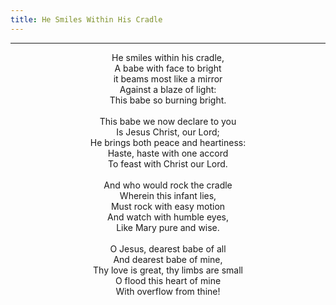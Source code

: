 ```yaml
---
title: He Smiles Within His Cradle
---
```


---
<center>
He smiles within his cradle,<br/>
A babe with face to bright<br/>
it beams most like a mirror<br/>
Against a blaze of light:<br/>
This babe so burning bright.<br/>
<br/>
This babe we now declare to you<br/>
Is Jesus Christ, our Lord;<br/>
He brings both peace and heartiness:<br/>
Haste, haste with one accord<br/>
To feast with Christ our Lord.<br/>
<br/>
And who would rock the cradle<br/>
Wherein this infant lies,<br/>
Must rock with easy motion<br/>
And watch with humble eyes,<br/>
Like Mary pure and wise.<br/>
<br/>
O Jesus, dearest babe of all<br/>
And dearest babe of mine,<br/>
Thy love is great, thy limbs are small<br/>
O flood this heart of mine<br/>
With overflow from thine!
</center>
